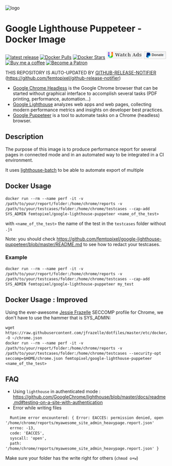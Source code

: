 ![logo](logo.png)

Google Lighthouse Puppeteer - Docker Image
==========================================

[![latest release](https://img.shields.io/github/release/femtopixel/docker-google-lighthouse-puppeteer.svg "latest release")](http://github.com/femtopixel/docker-google-lighthouse-puppeteer/releases)
[![Docker Pulls](https://img.shields.io/docker/pulls/femtopixel/google-lighthouse-puppeteer.svg)](https://hub.docker.com/r/femtopixel/google-lighthouse-puppeteer/)
[![Docker Stars](https://img.shields.io/docker/stars/femtopixel/google-lighthouse-puppeteer.svg)](https://hub.docker.com/r/femtopixel/google-lighthouse-puppeteer/)
[![Watch Ads](https://github.com/jaymoulin/jaymoulin.github.io/raw/master/utip.png "Watch Ads")](https://utip.io/femtopixel)
[![PayPal donation](https://github.com/jaymoulin/jaymoulin.github.io/raw/master/ppl.png "PayPal donation")](https://www.paypal.me/jaymoulin)
[![Buy me a coffee](https://www.buymeacoffee.com/assets/img/custom_images/orange_img.png "Buy me a coffee")](https://www.buymeacoffee.com/3Yu8ajd7W)
[![Become a Patron](https://badgen.net/badge/become/a%20patron/F96854 "Become a Patron")](https://patreon.com/femtopixel)

THIS REPOSITORY IS AUTO-UPDATED BY [GITHUB-RELEASE-NOTIFIER](https://github.com/femtopixel/github-release-notifier) (https://github.com/femtopixel/github-release-notifier)

* [Google Chrome Headless](https://developers.google.com/web/updates/2017/04/headless-chrome) is the Google Chrome browser that can be started without graphical interface to accomplish several tasks (PDF printing, performance, automation...)
* [Google Lighthouse](https://developers.google.com/web/tools/lighthouse/) analyzes web apps and web pages, collecting modern performance metrics and insights on developer best practices.
* [Google Puppeteer](https://github.com/GoogleChrome/puppeteer) is a tool to automate tasks on a Chrome (headless) browser.

Description
-----------

The purpose of this image is to produce performance report for several pages in connected mode and in an automated way to be integrated in a CI environment.

It uses [lighthouse-batch](https://github.com/mikestead/lighthouse-batch) to be able to automate export of multiple 

Docker Usage
------------

```
docker run --rm --name perf -it -v /path/to/your/report/folder:/home/chrome/reports -v /path/to/your/testcases/folder:/home/chrome/testcases --cap-add SYS_ADMIN femtopixel/google-lighthouse-puppeteer <name_of_the_test>  
```

with `<name_of_the_test>` the name of the test in the `testcases` folder without `.js`

Note: you should check https://github.com/femtopixel/google-lighthouse-puppeteer/blob/master/README.md to see how to redact your testcases.

### Example

```
docker run --rm --name perf -it -v /path/to/your/report/folder:/home/chrome/reports -v /path/to/your/testcases/folder:/home/chrome/testcases --cap-add SYS_ADMIN femtopixel/google-lighthouse-puppeteer my_test  
```

Docker Usage : Improved
----------------

Using the ever-awesome [Jessie Frazelle](https://twitter.com/jessfraz) SECCOMP profile for Chrome, we don't have to use the hammer that is SYS_ADMIN:

```
wget https://raw.githubusercontent.com/jfrazelle/dotfiles/master/etc/docker/seccomp/chrome.json -O ~/chrome.json
docker run --rm --name perf -it -v /path/to/your/report/folder:/home/chrome/reports -v /path/to/your/testcases/folder:/home/chrome/testcases --security-opt seccomp=$HOME/chrome.json femtopixel/google-lighthouse-puppeteer <name_of_the_test> 
```

FAQ
---

* Using `lighthouse` in authenticated mode : https://github.com/GoogleChrome/lighthouse/blob/master/docs/readme.md#testing-on-a-site-with-authentication
* Error while writing files
```
  Runtime error encountered: { Error: EACCES: permission denied, open '/home/chrome/reports/myawesome_site_admin_heavypage.report.json'
  errno: -13,
  code: 'EACCES',
  syscall: 'open',
  path: '/home/chrome/reports/myawesome_site_admin_heavypage.report.json' }
```
Make sure your folder has the write right for others (`chmod o+w`)
